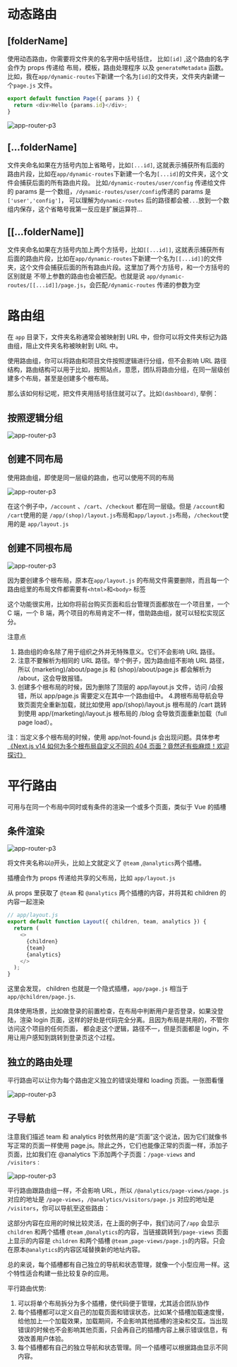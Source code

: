 # 动态路由

## [folderName]

使用动态路由，你需要将文件夹的名字用中括号括住， 比如`[id]` ,这个路由的名字会作为 props 传递给 布局，模板，路由处理程序 以及 `generateMetadata` 函数。
比如，我在`app/dynamic-routes`下新建一个名为`[id]`的文件夹，文件夹内新建一个`page.js` 文件。

```js
export default function Page({ params }) {
  return <div>Hello {params.id}</div>;
}
```

![app-router-p3](https://github.com/ouy-o3o/Blog/blob/next/assets/dynamic-1.png?raw=true)

## [...folderName]

文件夹命名如果在方括号内加上省略号，比如`[...id]`, 这就表示捕获所有后面的路由片段，比如在`app/dynamic-routes`下新建一个名为`[...id]`的文件夹，这个文件会捕获后面的所有路由片段。
比如`/dynamic-routes/user/config` 传递给文件的 params 是一个数组，`/dynamic-routes/user/config`传递的 params 是`['user','config']`， 可以理解为`dynamic-routes` 后的路径都会被`...`放到一个数组内保存，这个省略号我第一反应是扩展运算符...

## [[...folderName]]

文件夹命名如果在方括号内加上两个方括号，比如`[[...id]]`, 这就表示捕获所有后面的路由片段，比如在`app/dynamic-routes`下新建一个名为`[[...id]]`的文件夹，这个文件会捕获后面的所有路由片段。这里加了两个方括号，和一个方括号的区别就是 不带上参数的路由也会被匹配。也就是说 `app/dynamic-routes/[[...id]]/page.js`，会匹配`/dynamic-routes` 传递的参数为空

# 路由组

在 `app` 目录下，文件夹名称通常会被映射到 URL 中，但你可以将文件夹标记为路由组，阻止文件夹名称被映射到 URL 中。

使用路由组，你可以将路由和项目文件按照逻辑进行分组，但不会影响 URL 路径结构，路由结构可以用于比如，按照站点，意愿，团队将路由分组，在同一层级创建多个布局，甚至是创建多个根布局。

那么该如何标记呢，把文件夹用括号括住就可以了。比如`(dashboard)`,
举例：

## 按照逻辑分组

![app-router-p3](https://github.com/ouy-o3o/Blog/blob/next/assets/dynamic-routes-2.png?raw=true)

## 创建不同布局

使用路由组，即使是同一层级的路由，也可以使用不同的布局

![app-router-p3](https://github.com/ouy-o3o/Blog/blob/next/assets/dynamic-routes-3.png?raw=true)

在这个例子中，`/account` 、`/cart`、`/checkout` 都在同一层级。但是 `/account`和 `/cart`使用的是 `/app/(shop)/layout.js`布局和`app/layout.js`布局，`/checkout`使用的是 `app/layout.js`

## 创建不同根布局

![app-router-p3](https://github.com/ouy-o3o/Blog/blob/next/assets/dynamic-routes-4.png?raw=true)

因为要创建多个根布局，原本在`app/layout.js` 的布局文件需要删除，而且每一个路由组里的布局文件都需要有`<html>`和`<body>` 标签

这个功能很实用，比如你将前台购买页面和后台管理页面都放在一个项目里，一个 C 端，一个 B 端，两个项目的布局肯定不一样，借助路由组，就可以轻松实现区分。

注意点

1. 路由组的命名除了用于组织之外并无特殊意义。它们不会影响 URL 路径。
2. 注意不要解析为相同的 URL 路径。举个例子，因为路由组不影响 URL 路径，所以 (marketing)/about/page.js 和 (shop)/about/page.js 都会解析为 /about，这会导致报错。
3. 创建多个根布局的时候，因为删除了顶层的 app/layout.js 文件，访问 /会报错，所以 app/page.js 需要定义在其中一个路由组中。 4.跨根布局导航会导致页面完全重新加载，就比如使用 app/(shop)/layout.js 根布局的 /cart 跳转到使用 app/(marketing)/layout.js 根布局的 /blog 会导致页面重新加载（full page load）。

注：当定义多个根布局的时候，使用 app/not-found.js 会出现问题。具体参考 [《Next.js v14 如何为多个根布局自定义不同的 404 页面？竟然还有些麻烦！欢迎探讨》](https://juejin.cn/post/7351321244125265930)

# 平行路由

可用与在同一个布局中同时或有条件的渲染一个或多个页面，类似于 Vue 的插槽

## 条件渲染

![app-router-p3](https://github.com/ouy-o3o/Blog/blob/next/assets/parallel-routes-1.png?raw=true)

将文件夹名称以`@`开头，比如上文就定义了 `@team` ,`@analytics`两个插槽。

插槽会作为 props 传递给共享的父布局，比如 `app/layout.js`

从 props 里获取了 `@team` 和 `@analytics` 两个插槽的内容，并将其和 children 的内容一起渲染

```js
// app/layout.js
export default function Layout({ children, team, analytics }) {
  return (
    <>
      {children}
      {team}
      {analytics}
    </>
  );
}
```

这里会发现， children 也就是一个隐式插槽，`app/page.js` 相当于 `app/@children/page.js`.

具体使用场景，比如做登录的前置检查，在布局中判断用户是否登录，如果没登陆，渲染 login 页面，这样的好处是代码完全分离。且因为布局是共用的，不管你访问这个项目的任何页面， 都会走这个逻辑，路径不一，但是页面都是 login，不用让用户感知到跳转到登录页这个过程。

## 独立的路由处理

平行路由可以让你为每个路由定义独立的错误处理和 loading 页面。一张图看懂

![app-router-p3](https://github.com/ouy-o3o/Blog/blob/next/assets/parallel-routes-2.png?raw=true)

## 子导航

注意我们描述 team 和 analytics 时依然用的是“页面”这个说法，因为它们就像书写正常的页面一样使用 page.js。除此之外，它们也能像正常的页面一样，添加子页面，比如我们在 @analytics 下添加两个子页面：`/page-views` and `/visitors：`

![app-router-p3](https://github.com/ouy-o3o/Blog/blob/next/assets/parallel-routes-3.png?raw=true)

平行路由跟路由组一样，不会影响 URL，所以 `/@analytics/page-views/page.js` 对应的地址是 `/page-views`，`/@analytics/visitors/page.js` 对应的地址是 `/visitors`，你可以导航至这些路由：

这部分内容在应用的时候比较灵活，在上面的例子中，我们访问了`/app` 会显示 `children` 和两个插槽 `@team` ,`@analytics`的内容，当链接跳转到`/page-views` 页面上显示的内容是 `children` 和两个插槽 `@team` ,`page-views/page.js`的内容。只会在原本`@analytics`的内容区域替换新的地址内容。

总的来说，每个插槽都有自己独立的导航和状态管理，就像一个小型应用一样。这个特性适合构建一些比较复杂的应用。

平行路由优势:

1. 可以将单个布局拆分为多个插槽，使代码便于管理，尤其适合团队协作
2. 每个插槽都可以定义自己的加载页面和错误状态，比如某个插槽加载速度慢，给他加上一个加载效果，加载期间，不会影响其他插槽的渲染和交互。当出现错误的时候也不会影响其他页面，只会再自己的插槽内容上展示错误信息，有效改善用户体验。
3. 每个插槽都有自己的独立导航和状态管理。同一个插槽可以根据路由显示不同内容。
